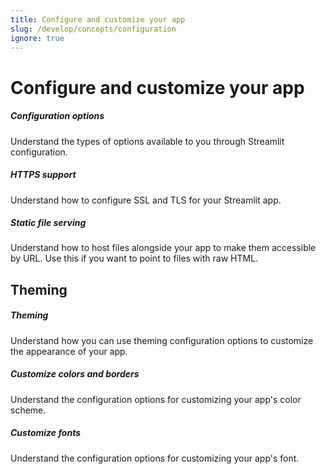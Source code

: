 ```yaml
---
title: Configure and customize your app
slug: /develop/concepts/configuration
ignore: true
---
```


# Configure and customize your app

<TileContainer>

<RefCard href="/develop/concepts/configuration/options">

<h5>Configuration options</h5>

Understand the types of options available to you through Streamlit configuration.

</RefCard>

<RefCard href="/develop/concepts/configuration/https-support">

<h5>HTTPS support</h5>

Understand how to configure SSL and TLS for your Streamlit app.

</RefCard>

<RefCard href="/develop/concepts/configuration/serving-static-files">

<h5>Static file serving</h5>

Understand how to host files alongside your app to make them accessible by URL. Use this if you want to point to files with raw HTML.

</RefCard>

</TileContainer>

## Theming

<TileContainer>

<RefCard href="/develop/concepts/configuration/theming">

<h5>Theming</h5>

Understand how you can use theming configuration options to customize the appearance of your app.

</RefCard>

<RefCard href="/develop/concepts/configuration/theming-customize-colors-and-borders">

<h5>Customize colors and borders</h5>

Understand the configuration options for customizing your app's color scheme.

</RefCard>

<RefCard href="/develop/concepts/configuration/theming-customize-fonts">

<h5>Customize fonts</h5>

Understand the configuration options for customizing your app's font.

</RefCard>

</TileContainer>
